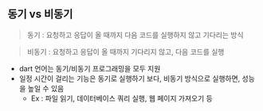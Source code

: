 ## 동기 vs 비동기

> 동기 : 요청하고 응답이 올 때까지 다음 코드를 실행하지 않고 기다리는 방식

> 비동기 : 요청하고 응답이 올 때까지 기다리지 않고, 다음 코드를 실행

- dart 언어는 동기/비동기 프로그래밍을 모두 지원
- 일정 시간이 걸리는 기능은 동기로 실행하기 보다, 비동기 방식으로 실행하면, 성능을 높일 수 있음
  - Ex : 파일 읽기, 데이터베이스 쿼리 실행, 웹 페이지 가져오기 등

